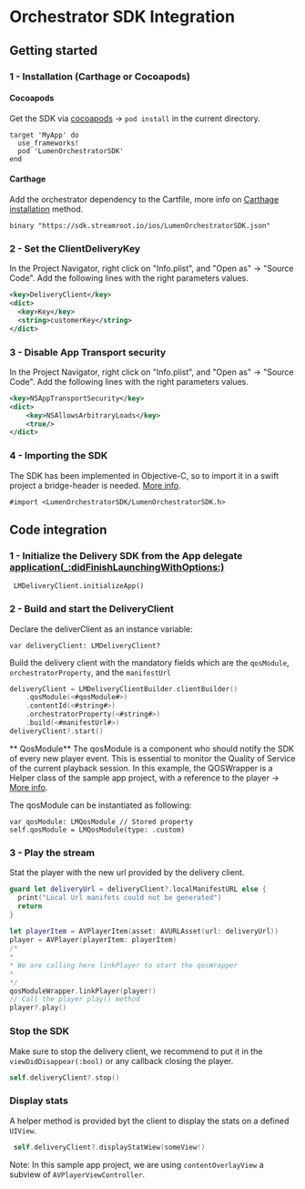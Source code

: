 # Orchestrator SDK Integration
 
## Getting started

### 1 - Installation (Carthage or Cocoapods)

#### Cocoapods
Get the SDK via [cocoapods](https://cocoapods.org/) -> `pod install` in the current directory.

```
target 'MyApp' do
  use_frameworks!
  pod 'LumenOrchestratorSDK'
end
```

#### Carthage

Add the orchestrator dependency to the Cartfile, more info on [Carthage installation](https://github.com/Carthage/Carthage#quick-start) method.
```
binary "https://sdk.streamroot.io/ios/LumenOrchestratorSDK.json"
```

### 2 - Set the ClientDeliveryKey
In the Project Navigator, right click on "Info.plist", and "Open as" → "Source Code".
Add the following lines with the right parameters values.

```xml
<key>DeliveryClient</key>
<dict>
  <key>Key</key>
  <string>customerKey</string>
</dict>
```

### 3 - Disable App Transport security
In the Project Navigator, right click on "Info.plist", and "Open as" → "Source Code".
Add the following lines with the right parameters values.

```xml
<key>NSAppTransportSecurity</key>
<dict>
	<key>NSAllowsArbitraryLoads</key>
	<true/>
</dict>
```

### 4 - Importing the SDK
The SDK has been implemented in Objective-C, so to import it in a swift project a bridge-header is needed. [More info](https://developer.apple.com/documentation/swift/imported_c_and_objective-c_apis).

```
#import <LumenOrchestratorSDK/LumenOrchestratorSDK.h>
```

## Code integration

### 1 - Initialize the Delivery SDK from the App delegate [application(_:didFinishLaunchingWithOptions:)](https://developer.apple.com/documentation/uikit/uiapplicationdelegate/1622921-application)

```
 LMDeliveryClient.initializeApp()
```

### 2 - Build and start the DeliveryClient
Declare the deliverClient as an instance variable:
```
var deliveryClient: LMDeliveryClient?
```

Build the delivery client with the mandatory fields which are the `qosModule`, `orchestratorProperty`, and the `manifestUrl`
```swift
deliveryClient = LMDeliveryClientBuilder.clientBuilder()
    .qosModule(<#qosModule#>)
    .contentId(<#string#>)
    .orchestratorProperty(<#string#>)   
    .build(<#manifestUrl#>)
deliveryClient?.start()
```


** QosModule**
The qosModule is a component who should notify the SDK of every new player event. This is essential to monitor the Quality of Service of the current playback session.
In this example, the QOSWrapper is a Helper class of the sample app project, with a reference to the player -> [More info](AVPlayerOrchestrator/QosModuleWrapper.swift).

The qosModule can be instantiated as following: 
```
var qosModule: LMQosModule // Stored property
self.qosModule = LMQosModule(type: .custom)
```

### 3 - Play the stream
Stat the player with the new url provided by the delivery client.
```swift
guard let deliveryUrl = deliveryClient?.localManifestURL else {
  print("Local Url manifets could not be generated")
  return
}
    
let playerItem = AVPlayerItem(asset: AVURLAsset(url: deliveryUrl))
player = AVPlayer(playerItem: playerItem)
/*
* 
* We are calling here linkPlayer to start the qosWrapper
* 
*/
qosModuleWrapper.linkPlayer(player!)
// Call the player play() method
player?.play()
```

### Stop the SDK
Make sure to stop the delivery client, we recommend to put it in the `viewDidDisappear(:bool)` or any callback closing the player.
```swift 
self.deliveryClient?.stop()
```

### Display stats

A helper method is provided byt the client to display the stats on a defined `UIView`.
```swift 
 self.deliveryClient?.displayStatWiew(someView!)
```
Note: In this sample app project, we are using `contentOverlayView` a subview of `AVPlayerViewController`.
